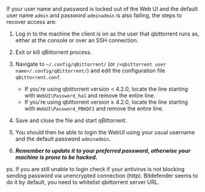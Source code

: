 If your user name and password is locked out of the Web UI and the default user name `admin` and password `adminadmin` is also failing, the steps to recover access are:

1. Log in to the machine the client is on as the user that qbittorrent runs as, either at the console or over an SSH connection.

2. Exit or kill qBittorrent process.

3. Navigate to `~/.config/qBittorrent/` (or `/<qbittorrent user name>/.config/qBittorrent/`) and edit the configuration file `qBittorrent.conf`.
    * If you're using qbittorrent version < 4.2.0, locate the line starting with `WebUI\Password_ha1` and remove the entire line.
    * If you're using qbittorrent version ≥ 4.2.0, locate the line starting with `WebUI\Password_PBKDF2` and remove the entire line.

4. Save and close the file and start qBittorrent.

5. You should then be able to login the WebUI using your usual username and the default password `adminadmin`.

6. ***Remember to update it to your preferred password, otherwise your machine is prone to be hacked.***

ps. If you are still unable to login check if your antivirus is not blocking sending password via unencrypted connection (http). Bitdefender seems to do it by default, you need to whitelist qbittorrent server URL.
